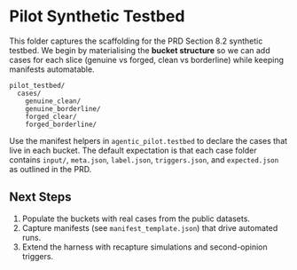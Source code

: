 # Pilot Synthetic Testbed

This folder captures the scaffolding for the PRD Section 8.2 synthetic testbed.
We begin by materialising the **bucket structure** so we can add cases for each
slice (genuine vs forged, clean vs borderline) while keeping manifests
automatable.

```
pilot_testbed/
  cases/
    genuine_clean/
    genuine_borderline/
    forged_clear/
    forged_borderline/
```

Use the manifest helpers in `agentic_pilot.testbed` to declare the cases that
live in each bucket. The default expectation is that each case folder contains
`input/`, `meta.json`, `label.json`, `triggers.json`, and `expected.json` as
outlined in the PRD.

## Next Steps

1. Populate the buckets with real cases from the public datasets.
2. Capture manifests (see `manifest_template.json`) that drive automated runs.
3. Extend the harness with recapture simulations and second-opinion triggers.